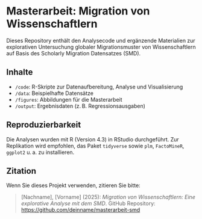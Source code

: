 # Masterarbeit: Migration von Wissenschaftlern

Dieses Repository enthält den Analysecode und ergänzende Materialien zur explorativen Untersuchung globaler Migrationsmuster von Wissenschaftlern auf Basis des Scholarly Migration Datensatzes (SMD).

## Inhalte

- `/code`: R-Skripte zur Datenaufbereitung, Analyse und Visualisierung
- `/data`: Beispielhafte Datensätze
- `/figures`: Abbildungen für die Masterarbeit
- `/output`: Ergebnisdaten (z. B. Regressionsausgaben)

## Reproduzierbarkeit

Die Analysen wurden mit R (Version 4.3) in RStudio durchgeführt. Zur Replikation wird empfohlen, das Paket `tidyverse` sowie `plm`, `FactoMineR`, `ggplot2` u. a. zu installieren.

## Zitation

Wenn Sie dieses Projekt verwenden, zitieren Sie bitte:
> [Nachname], [Vorname] (2025): *Migration von Wissenschaftlern: Eine explorative Analyse mit dem SMD*. GitHub Repository: https://github.com/deinname/masterarbeit-smd
